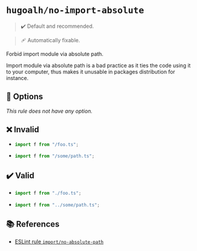 # `hugoalh/no-import-absolute`

> ✔️ Default and recommended.

> 🩹 Automatically fixable.

Forbid import module via absolute path.

Import module via absolute path is a bad practice as it ties the code using it to your computer, thus makes it unusable in packages distribution for instance.

## 🔧 Options

*This rule does not have any option.*

## ❌ Invalid

- ```ts
  import f from "/foo.ts";
  ```
- ```ts
  import f from "/some/path.ts";
  ```

## ✔️ Valid

- ```ts
  import f from "./foo.ts";
  ```
- ```ts
  import f from "../some/path.ts";
  ```

## 📚 References

- [ESLint rule `import/no-absolute-path`](https://github.com/import-js/eslint-plugin-import/blob/main/docs/rules/no-absolute-path.md)
